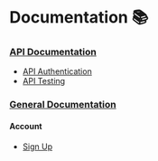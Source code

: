 # Documentation 📚

### [API Documentation](./API/README.md)
* [API Authentication](./API/Authentication.md)
* [API Testing](./API/Testing.md)


### [General Documentation](./General/README.md)
####    Account
*    [Sign Up](./General/Account/SignUp.md)

